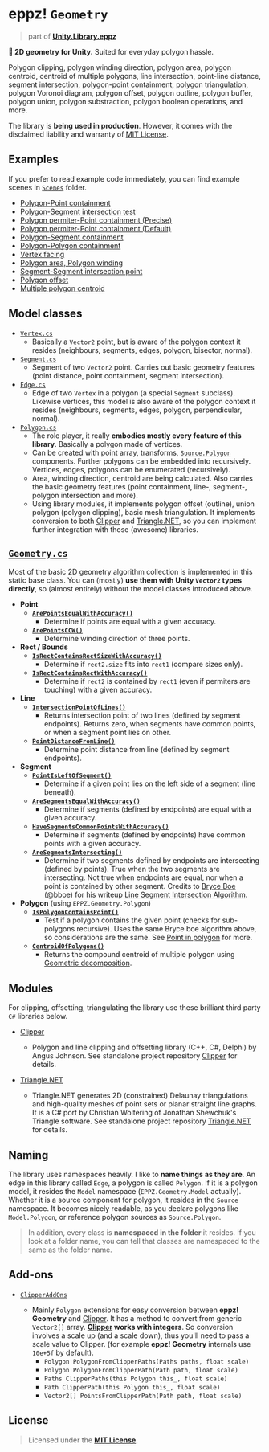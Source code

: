 # eppz! `Geometry`
> part of [**Unity.Library.eppz**](https://github.com/eppz/Unity.Library.eppz)

**📐 2D geometry for Unity.** Suited for everyday polygon hassle.

Polygon clipping, polygon winding direction, polygon area, polygon centroid, centroid of multiple polygons, line intersection, point-line distance, segment intersection, polygon-point containment, polygon triangulation, polygon Voronoi diagram, polygon offset, polygon outline, polygon buffer, polygon union, polygon substraction, polygon boolean operations, and more.

The library is **being used in production**. However, it comes with the disclaimed liability and warranty of [MIT License](https://en.wikipedia.org/wiki/MIT_License).

## Examples

If you prefer to read example code immediately, you can find example scenes in [`Scenes`](Scenes) folder.

+ [Polygon-Point containment](Scenes/README.md/#0-polygon-point-containment)
+ [Polygon-Segment intersection test](Scenes/README.md/#1-polygon-segment-intersection)
+ [Polygon permiter-Point containment (Precise)](Scenes/README.md/#2-polygon-permiter-point-containment-precise)
+ [Polygon permiter-Point containment (Default)](Scenes/README.md/#3-polygon-permiter-point-containment-default)
+ [Polygon-Segment containment](Scenes/README.md/#4-polygon-segment-containment)
+ [Polygon-Polygon containment](Scenes/README.md/#5-polygon-polygon-containment)
+ [Vertex facing](Scenes/README.md/#6-vertex-facing)
+ [Polygon area, Polygon winding](Scenes/README.md/#7-polygon-area-polygon-winding)
+ [Segment-Segment intersection point](Scenes/README.md/#8-segment-segment-intersection-point)
+ [Polygon offset](Scenes/README.md/#9-polygon-offset)
+ [Multiple polygon centroid](Scenes/README.md/#10-multiple-polygon-centroid)

## Model classes

* [`Vertex.cs`](Model/Vertex.cs)
	+ Basically a `Vector2` point, but is aware of the polygon context it resides (neighbours, segments, edges, polygon, bisector, normal).
* [`Segment.cs`](Model/Segment.cs)
	+ Segment of two `Vector2` point. Carries out basic geometry features (point distance, point containment, segment intersection).
* [`Edge.cs`](Model/Edge.cs)
	+ Edge of two `Vertex` in a polygon (a special `Segment` subclass). Likewise vertices, this model is also aware of the polygon context it resides (neighbours, segments, edges, polygon, perpendicular, normal).
* [`Polygon.cs`](Model/Edge.cs)
	+ The role player, it really **embodies mostly every feature of this library**. Basically a polygon made of vertices.
	+ Can be created with point array, transforms, [`Source.Polygon`](Source/Polygon.cs) components. Further polygons can be embedded into recursively. Vertices, edges, polygons can be enumerated (recursively).
	+ Area, winding direction, centroid are being calculated. Also carries the basic geometry features (point containment, line-, segment-, polygon intersection and more).
	+ Using library modules, it implements polygon offset (outline), union polygon (polygon clipping), basic mesh triangulation. It implements conversion to both [Clipper](https://github.com/eppz/Clipper) and [Triangle.NET](https://github.com/eppz/Triangle.NET), so you can implement further integration with those (awesome) libraries.

## [`Geometry.cs`](Geometry.cs)

Most of the basic 2D geometry algorithm collection is implemented in this static base class. You can (mostly) **use them with Unity `Vector2` types directly**, so (almost entirely) without the model classes introduced above.

* **Point**
	+ [**`ArePointsEqualWithAccuracy()`**](Geometry.cs#L24)
		+ Determine if points are equal with a given accuracy.
	+ [**`ArePointsCCW()`**](Geometry.cs#L30)
		+ Determine winding direction of three points.		
* **Rect / Bounds**
	+ [**`IsRectContainsRectSizeWithAccuracy()`**](Geometry.cs#L41)
		+ Determine if `rect2.size` fits into `rect1` (compare sizes only).
	+ [**`IsRectContainsRectWithAccuracy()`**](Geometry.cs#L56)
		+ Determine if `rect2` is contained by `rect1` (even if permiters are touching) with a given accuracy.
* **Line**
	+ [**`IntersectionPointOfLines()`**](Geometry.cs#L78)
		+ Returns intersection point of two lines (defined by segment endpoints). Returns zero, when segments have common points, or when a segment point lies on other.
	+ [**`PointDistanceFromLine()`**](Geometry.cs#L97)
		+ Determine point distance from line (defined by segment endpoints).
* **Segment**
	+ [**`PointIsLeftOfSegment()`**](Geometry.cs#L109)
		+ Determine if a given point lies on the left side of a segment (line beneath).
	+ [**`AreSegmentsEqualWithAccuracy()`**](Geometry.cs#L116)
		+ Determine if segments (defined by endpoints) are equal with a given accuracy.
	+ [**`HaveSegmentsCommonPointsWithAccuracy()`**](Geometry.cs#L125)
		+ Determine if segments (defined by endpoints) have common points with a given accuracy.
	+ [**`AreSegmentsIntersecting()`**](Geometry.cs#L141)
		+ Determine if two segments defined by endpoints are intersecting (defined by points). True when the two segments are intersecting. Not true when endpoints are equal, nor when a point is contained by other segment. Credits to [Bryce Boe](https://github.com/bboe) (@bboe) for his writeup [Line Segment Intersection Algorithm](http://bryceboe.com/2006/10/23/line-segment-intersection-algorithm).
* **Polygon** (using `EPPZ.Geometry.Polygon`)
	+ [**`IsPolygonContainsPoint()`**](Geometry.cs#L159)
		+ Test if a polygon contains the given point (checks for sub-polygons recursive). Uses the same Bryce boe algorithm above, so considerations are the same. See [Point in polygon](https://en.wikipedia.org/wiki/Point_in_polygon#Ray_casting_algorithm) for more.
	+ [**`CentroidOfPolygons()`**](Geometry.cs#L177)
		+ Returns the compound centroid of multiple polygon using [Geometric decomposition](https://en.wikipedia.org/wiki/Centroid#By_geometric_decomposition).

## Modules

For clipping, offsetting, triangulating the library use these brilliant third party `C#` libraries below.

* [Clipper](https://github.com/eppz/Clipper)

	+ Polygon and line clipping and offsetting library (C++, C#, Delphi) by Angus Johnson. See standalone project repository [Clipper](https://github.com/eppz/Clipper) for details.

* [Triangle.NET](https://github.com/eppz/Triangle.NET)

	+ Triangle.NET generates 2D (constrained) Delaunay triangulations and high-quality meshes of point sets or planar straight line graphs. It is a C# port by Christian Woltering of Jonathan Shewchuk's Triangle software. See standalone project repository [Triangle.NET](https://github.com/eppz/Triangle.NET) for details.

## Naming

The library uses namespaces heavily. I like to **name things as they are**. An edge in this library called `Edge`, a polygon is called `Polygon`. If it is a polygon model, it resides the `Model` namespace (`EPPZ.Geometry.Model` actually). Whether it is a source component for polygon, it resides in the `Source` namespace. It becomes nicely readable, as you declare polygons like `Model.Polygon`, or reference polygon sources as `Source.Polygon`.

> In addition, every class is **namespaced in the folder** it resides. If you look at a folder name, you can tell that classes are namespaced to the same as the folder name.

## Add-ons

* [`ClipperAddOns`](AddOns/ClipperAddOns.cs)

	+ Mainly `Polygon` extensions for easy conversion between **eppz! Geometry** and [Clipper](https://github.com/eppz/Clipper). It has a method to convert from generic `Vector2[]` array. **[Clipper](https://github.com/eppz/Clipper) works with integers**. So conversion involves a scale up (and a scale down), thus you'll need to pass a scale value to Clipper. (for example **eppz! Geometry** internals use `10e+5f` by default).
		+ `Polygon PolygonFromClipperPaths(Paths paths, float scale)`
		+ `Polygon PolygonFromClipperPath(Path path, float scale)`
		+ `Paths ClipperPaths(this Polygon this_, float scale)`
		+ `Path ClipperPath(this Polygon this_, float scale)`
		+ `Vector2[] PointsFromClipperPath(Path path, float scale)`

## License

> Licensed under the [**MIT License**](https://en.wikipedia.org/wiki/MIT_License).
